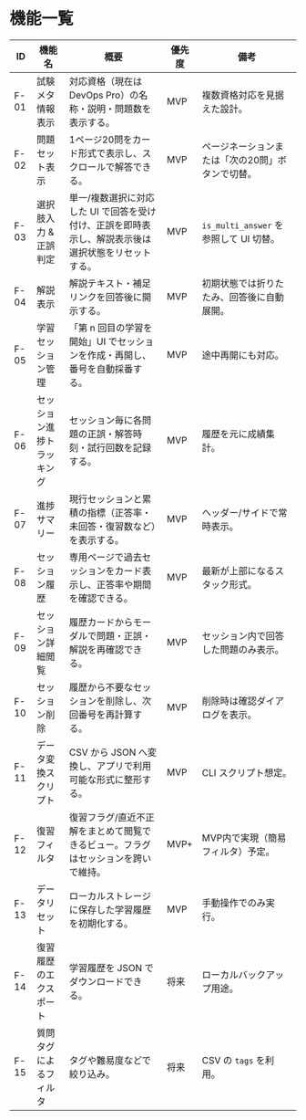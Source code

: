 # 機能一覧

| ID | 機能名 | 概要 | 優先度 | 備考 |
|----|--------|------|--------|------|
| F-01 | 試験メタ情報表示 | 対応資格（現在は DevOps Pro）の名称・説明・問題数を表示する。 | MVP | 複数資格対応を見据えた設計。 |
| F-02 | 問題セット表示 | 1ページ20問をカード形式で表示し、スクロールで解答できる。 | MVP | ページネーションまたは「次の20問」ボタンで切替。 |
| F-03 | 選択肢入力 & 正誤判定 | 単一/複数選択に対応した UI で回答を受け付け、正誤を即時表示し、解説表示後は選択状態をリセットする。 | MVP | `is_multi_answer` を参照して UI 切替。 |
| F-04 | 解説表示 | 解説テキスト・補足リンクを回答後に開示する。 | MVP | 初期状態では折りたたみ、回答後に自動展開。 |
| F-05 | 学習セッション管理 | 「第 n 回目の学習を開始」UI でセッションを作成・再開し、番号を自動採番する。 | MVP | 途中再開にも対応。 |
| F-06 | セッション進捗トラッキング | セッション毎に各問題の正誤・解答時刻・試行回数を記録する。 | MVP | 履歴を元に成績集計。 |
| F-07 | 進捗サマリー | 現行セッションと累積の指標（正答率・未回答・復習数など）を表示する。 | MVP | ヘッダー/サイドで常時表示。 |
| F-08 | セッション履歴 | 専用ページで過去セッションをカード表示し、正答率や期間を確認できる。 | MVP | 最新が上部になるスタック形式。 |
| F-09 | セッション詳細閲覧 | 履歴カードからモーダルで問題・正誤・解説を再確認できる。 | MVP | セッション内で回答した問題のみ表示。 |
| F-10 | セッション削除 | 履歴から不要なセッションを削除し、次回番号を再計算する。 | MVP | 削除時は確認ダイアログを表示。 |
| F-11 | データ変換スクリプト | CSV から JSON へ変換し、アプリで利用可能な形式に整形する。 | MVP | CLI スクリプト想定。 |
| F-12 | 復習フィルタ | 復習フラグ/直近不正解をまとめて閲覧できるビュー。フラグはセッションを跨いで維持。 | MVP+ | MVP内で実現（簡易フィルタ）予定。 |
| F-13 | データリセット | ローカルストレージに保存した学習履歴を初期化する。 | MVP | 手動操作でのみ実行。 |
| F-14 | 復習履歴のエクスポート | 学習履歴を JSON でダウンロードできる。 | 将来 | ローカルバックアップ用途。 |
| F-15 | 質問タグによるフィルタ | タグや難易度などで絞り込み。 | 将来 | CSV の `tags` を利用。 |
